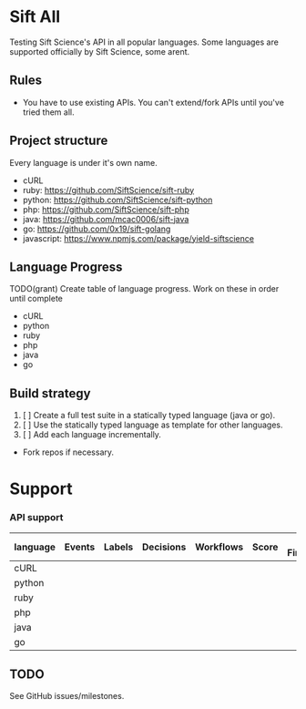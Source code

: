 # Sift All

Testing Sift Science's API in all popular languages. Some languages are supported officially by Sift Science, some arent.

## Rules
- You have to use existing APIs. You can't extend/fork APIs until you've tried them all.

## Project structure

Every language is under it's own name.

- cURL
- ruby: https://github.com/SiftScience/sift-ruby
- python: https://github.com/SiftScience/sift-python
- php: https://github.com/SiftScience/sift-php
- java: https://github.com/mcac0006/sift-java
- go: https://github.com/0x19/sift-golang
- javascript: https://www.npmjs.com/package/yield-siftscience

## Language Progress

TODO(grant) Create table of language progress. Work on these in order until complete
- cURL
- python
- ruby
- php
- java
- go

## Build strategy

1. [ ] Create a full test suite in a statically typed language (java or go).
2. [ ] Use the statically typed language as template for other languages.
3. [ ] Add each language incrementally.

- Fork repos if necessary.

# Support

### API support

|language|Events|Labels|Decisions|Workflows|Score|Device Fingerprinting|Partners|
|-|-|-|-|-|-|-|-|
|cURL| | | | | | | |
|python| | | | | | | |
|ruby| | | | | | | |
|php| | | | | | | |
|java| | | | | | | |
|go| | | | | | | |

## TODO

See GitHub issues/milestones.
